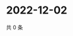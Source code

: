 # 2022-12-02

共 0 条

<!-- BEGIN WEIBO -->
<!-- 最后更新时间 Fri Dec 02 2022 21:13:14 GMT+0800 (China Standard Time) -->

<!-- END WEIBO -->
